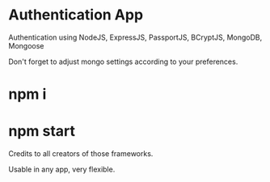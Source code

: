 # Authentication App

Authentication using NodeJS, ExpressJS, PassportJS, BCryptJS, MongoDB, Mongoose

Don't forget to adjust mongo settings according to your preferences.

# npm i

# npm start


Credits to all creators of those frameworks.

Usable in any app, very flexible.
